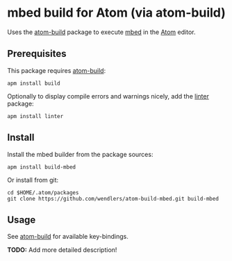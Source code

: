 # mbed build for Atom (via atom-build)

Uses the [atom-build](https://github.com/noseglid/atom-build) package to execute
[mbed](http://mbed.com/) in the [Atom](https://atom.io/) editor.

## Prerequisites

This package requires [atom-build](https://github.com/noseglid/atom-build):

    apm install build

Optionally to display compile errors and warnings nicely, add the
[linter](https://atom.io/packages/linter) package:

    apm install linter

## Install

Install the mbed builder from the package sources:

    apm install build-mbed

Or install from git:

    cd $HOME/.atom/packages
    git clone https://github.com/wendlers/atom-build-mbed.git build-mbed

## Usage

See [atom-build](https://github.com/noseglid/atom-build) for available
key-bindings.

__TODO:__ Add more detailed description!
